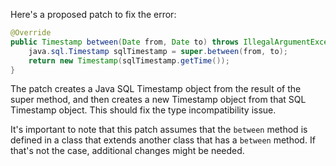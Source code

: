 Here's a proposed patch to fix the error:
```java
@Override
public Timestamp between(Date from, Date to) throws IllegalArgumentException {
    java.sql.Timestamp sqlTimestamp = super.between(from, to);
    return new Timestamp(sqlTimestamp.getTime());
}
```
The patch creates a Java SQL Timestamp object from the result of the super method, and then creates a new Timestamp object from that SQL Timestamp object. This should fix the type incompatibility issue.

It's important to note that this patch assumes that the `between` method is defined in a class that extends another class that has a `between` method. If that's not the case, additional changes might be needed.